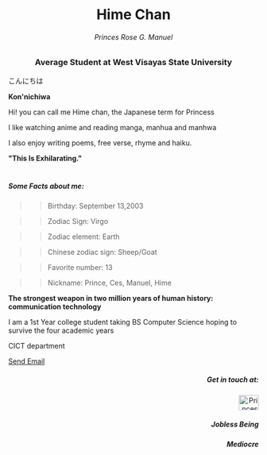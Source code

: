 <h1 align="center"> Hime Chan</h1>
<h6 align="center"> Princes Rose G. Manuel </h6>
<h3 align="center">Average Student at West Visayas State University</h3>

こんにちは 

**Kon'nichiwa**


  
Hi! you can call me Hime chan, the Japanese term for Princess

I like watching anime and reading manga, manhua and manhwa

I also enjoy writing poems, free verse, rhyme and haiku. 

**"This Is Exhilarating."**




#

<h5 align="left"> Some Facts about me: </h6>
  
>>Birthday: September 13,2003

>>Zodiac Sign: Virgo

>>Zodiac element: Earth

>>Chinese zodiac sign: Sheep/Goat 

>>Favorite number: 13

>>Nickname: Prince, Ces, Manuel, Hime


**The strongest weapon in two million years of human history: communication technology**

I am a 1st Year college student taking BS Computer Science hoping to survive the four academic years

CICT department




[Send Email](princesrose.manuel@wvsu.edu.ph)
<h5 align="right">Get in touch at:</h5>
<p align="right">
<a href="https://web.facebook.com/princessrose.manuel/" target="blank"><img align="center" src="https://raw.githubusercontent.com/rahuldkjain/github-profile-readme-generator/master/src/images/icons/Social/facebook.svg" alt="Princes Rose Gentapanan Manuel//" height="30" width="40" /></a>
</p>
<h5 align="right"> Jobless Being</h5>
<h5 align="right"> Mediocre</h5>

#

